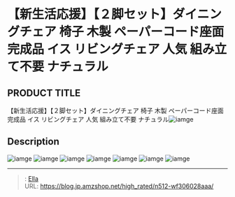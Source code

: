 # 【新生活応援】【２脚セット】ダイニングチェア 椅子 木製 ペーパーコード座面 完成品 イス リビングチェア 人気 組み立て不要 ナチュラル


## PRODUCT TITLE 

【新生活応援】【２脚セット】ダイニングチェア 椅子 木製 ペーパーコード座面 完成品 イス リビングチェア 人気 組み立て不要 ナチュラル![iamge](https://b2bfiles1.gigab2b.cn/image/wkseller/301/20230524_ad587c3160224400351c2c088121af45.jpg)

## Description











![iamge](https://b2bfiles1.gigab2b.cn/image/wkseller/301/20230524_3f24aaa898edfce877fe19d1d831145f.jpg)
![iamge](https://b2bfiles1.gigab2b.cn/image/wkseller/301/20230524_466695b18aed43e06f9271f7c8047161.jpg)
![iamge](https://b2bfiles1.gigab2b.cn/image/wkseller/301/20230524_b00bf281ecf75e9b75fffd5d846fa22a.jpg)
![iamge](https://b2bfiles1.gigab2b.cn/image/wkseller/301/20230524_6e69a814f6e7b0d44140585edf9d5fa5.jpg)
![iamge](https://b2bfiles1.gigab2b.cn/image/wkseller/301/20230524_4995ec5d2249f98d9d13d9abb2dac8d7.jpg)
![iamge](https://b2bfiles1.gigab2b.cn/image/wkseller/301/20230524_f22a316e55c10e1cb42a582e27954996.jpg)
![iamge](https://b2bfiles1.gigab2b.cn/image/wkseller/301/20230524_fa147aca9db02a633448fbb887d01714.jpg)


---

> : [Ella](https://blog.jp.amzshop.net/)  
> URL: https://blog.jp.amzshop.net/high_rated/n512-wf306028aaa/  

